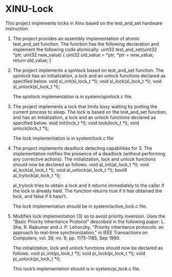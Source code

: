 # XINU-Lock
This project implements locks in Xinu based on the test_and_set hardware instruction. 

1.  The project provides an assembly implementation of atomic test_and_set function. 
    The function has the following declaration and implement the following code atomically:
    uint32 test_and_set(uint32 *ptr, uint32 new_value) {
      uint32 old_value = *ptr;
      *ptr = new_value;
      return old_value;
    }

2.  The project implements a spinlock based on test_and_set function. The spinlock has an initialization, a lock and an unlock 
    functions declared as specified below. 
    void sl_init(sl_lock_t *l);
    void sl_lock(sl_lock_t *l);
    void sl_unlock(sl_lock_t *l);
    
    The spinlock implementation is in system/spinlock.c file.
    
3.  The project implements a lock that limits busy waiting by putting the current process to sleep. 
    The lock is based on the test_and_set function, and has an initialization, a lock and an unlock
    functions declared as specified below. 
    void init(lock_t *l);
    void lock(lock_t *l);
    void unlock(lock_t *l);
    
    The lock implementation is in system/lock.c file
    
 4. The project implements deadlock detecting capabilities for 3. The implementation notifies the presence of a deadlock 
    (without performing any corrective actions). The initialization, lock and unlock functions should now be declared as follows.
    void al_init(al_lock_t *l);
    void al_lock(al_lock_t *l);
    void al_unlock(al_lock_t *l);
    bool8 al_trylock(al_lock_t *l);
    
    al_trylock tries to obtain a lock and it returns immediately to the caller if the lock is already held. 
    The function returns true if it has obtained the lock, and false if it hasn’t.
    
    The lock implementation should be in system/active_lock.c file.
    
 5. Modifies lock implementation (3) so to avoid priority inversion. 
    Uses the “Basic Priority Inheritance Protocol” described in the following paper:
    L. Sha, R. Rajkumar and J. P. Lehoczky, "Priority inheritance protocols: an approach to real-time
    synchronization," in IEEE Transactions on Computers, vol. 39, no. 9, pp. 1175-1185, Sep 1990.
    
    The initialization, lock and unlock functions should now be declared as follows.
    void pi_init(pi_lock_t *l);
    void pi_lock(pi_lock_t *l);
    void pi_unlock(pi_lock_t *l);

    This lock’s implementation should is in system/pi_lock.c file.
